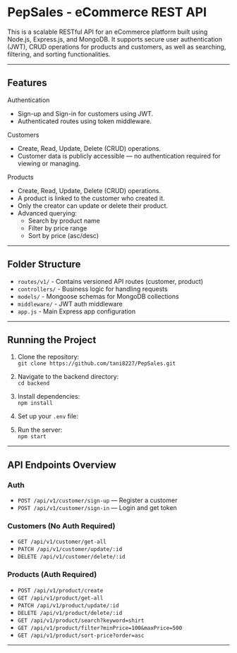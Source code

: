 # PepSales - eCommerce REST API

This is a scalable RESTful API for an eCommerce platform built using Node.js, Express.js, and MongoDB. It supports secure user authentication (JWT), CRUD operations for products and customers, as well as searching, filtering, and sorting functionalities.

---

## Features

Authentication  
- Sign-up and Sign-in for customers using JWT.  
- Authenticated routes using token middleware.

Customers  
- Create, Read, Update, Delete (CRUD) operations.  
- Customer data is publicly accessible — no authentication required for viewing or managing.

Products  
- Create, Read, Update, Delete (CRUD) operations.  
- A product is linked to the customer who created it.  
- Only the creator can update or delete their product.  
- Advanced querying:  
  - Search by product name  
  - Filter by price range  
  - Sort by price (asc/desc)

---

## Folder Structure

- `routes/v1/` - Contains versioned API routes (customer, product)  
- `controllers/` - Business logic for handling requests  
- `models/` - Mongoose schemas for MongoDB collections  
- `middleware/` - JWT auth middleware  
- `app.js` - Main Express app configuration  

---

## Running the Project

1. Clone the repository:  
   `git clone https://github.com/tani8227/PepSales.git`

2. Navigate to the backend directory:  
   `cd backend`

3. Install dependencies:  
   `npm install`

4. Set up your `.env` file:

5. Run the server:  
`npm start`

---

## API Endpoints Overview

### Auth
- `POST /api/v1/customer/sign-up` — Register a customer  
- `POST /api/v1/customer/sign-in` — Login and get token  

### Customers (No Auth Required)
- `GET /api/v1/customer/get-all`  
- `PATCH /api/v1/customer/update/:id`  
- `DELETE /api/v1/customer/delete/:id`  

### Products (Auth Required)
- `POST /api/v1/product/create`  
- `GET /api/v1/product/get-all`  
- `PATCH /api/v1/product/update/:id`  
- `DELETE /api/v1/product/delete/:id`  
- `GET /api/v1/product/search?keyword=shirt`  
- `GET /api/v1/product/filter?minPrice=100&maxPrice=500`  
- `GET /api/v1/product/sort-price?order=asc`  

---

